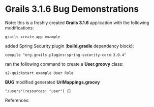 # Grails 3.1.6 Bug Demonstrations

Note: this is a freshly created **Grails 3.1.6** application with the following modifications:

	grails create-app example

added Spring Security plugin (**build.gradle** dependency block):

	compile "org.grails.plugins:spring-security-core:3.0.4" 

ran the following command to create a **User.groovy** class:

	s2-quickstart example User Role

**BUG** 
modified generated **UrlMappings.groovy** 

	"/users"(resources: "user") {}


References:


